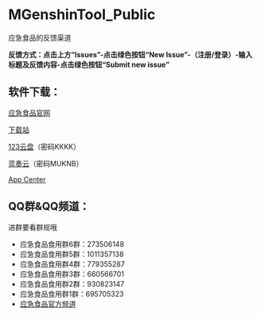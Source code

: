 # MGenshinTool_Public

应急食品的反馈渠道

**反馈方式：点击上方“Issues”-点击绿色按钮“New Issue”-（注册/登录）-输入标题及反馈内容-点击绿色按钮“Submit new issue”**

## 软件下载：

[应急食品官网](https://gtool.mukapp.top/)

[下载站]([https://gtool.mukapp.top/](https://pan.mukapp.top/OneDrive/%e5%ba%94%e6%80%a5%e9%a3%9f%e5%93%81))

[123云盘](https://www.123pan.com/s/jIyrVv-I83pH)（密码KKKK）

[蓝奏云](https://wws.lanzouj.com/b010bstsd)（密码MUKNB）

[App Center](https://install.appcenter.ms/users/mukapp/apps/mgenshintool/distribution_groups/release)

## QQ群&QQ频道：

进群要看群规哦

* 应急食品食用群6群：273506148
* 应急食品食用群5群：1011357138
* 应急食品食用群4群：779355287
* 应急食品食用群3群：660566701
* 应急食品食用群2群：930823147
* 应急食品食用群1群：695705323
* [应急食品官方频道](https://qun.qq.com/qqweb/qunpro/share?_wv=3&_wwv=128&inviteCode=X9EV6&from=246610&biz=ka)
